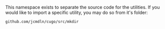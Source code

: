 This namespace exists to separate the source code for the utilities. If
you would like to import a specific utility, you may do so from it's
folder:

    github.com/jcmdln/cugo/src/mkdir
